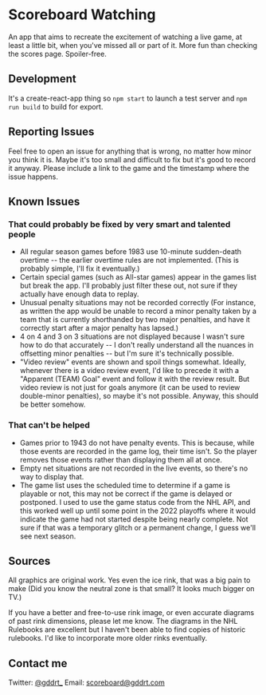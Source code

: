 # Scoreboard Watching
An app that aims to recreate the excitement of watching a live game, at least a little bit, when you've missed all or part of it. More fun than checking the scores page. Spoiler-free.

## Development
It's a create-react-app thing so `npm start` to launch a test server and `npm run build` to build for export.

## Reporting Issues
Feel free to open an issue for anything that is wrong, no matter how minor you think it is. Maybe it's too small and difficult to fix but it's good to record it anyway. Please include a link to the game and the timestamp where the issue happens.

## Known Issues
### That could probably be fixed by very smart and talented people
* All regular season games before 1983 use 10-minute sudden-death overtime -- the earlier overtime rules are not implemented. (This is probably simple, I'll fix it eventually.)
* Certain special games (such as All-star games) appear in the games list but break the app. I'll probably just filter these out, not sure if they actually have enough data to replay.
* Unusual penalty situations may not be recorded correctly (For instance, as written the app would be unable to record a minor penalty taken by a team that is currently shorthanded by two major penalties, and have it correctly start after a major penalty has lapsed.)
* 4 on 4 and 3 on 3 situations are not displayed because I wasn't sure how to do that accurately -- I don't really understand all the nuances in offsetting minor penalties -- but I'm sure it's technically possible.
* "Video review" events are shown and spoil things somewhat. Ideally, whenever there is a video review event, I'd like to precede it with a "Apparent (TEAM) Goal" event and follow it with the review result. But video review is not just for goals anymore (it can be used to review double-minor penalties), so maybe it's not possible. Anyway, this should be better somehow.
### That can't be helped
* Games prior to 1943 do not have penalty events. This is because, while those events are recorded in the game log, their time isn't. So the player removes those events rather than displaying them all at once.
* Empty net situations are not recorded in the live events, so there's no way to display that.
* The game list uses the scheduled time to determine if a game is playable or not, this may not be correct if the game is delayed or postponed. I used to use the game status code from the NHL API, and this worked well up until some point in the 2022 playoffs where it would indicate the game had not started despite being nearly complete. Not sure if that was a temporary glitch or a permanent change, I guess we'll see next season.

## Sources
All graphics are original work. Yes even the ice rink, that was a big pain to make (Did you know the neutral zone is that small? It looks much bigger on TV.)

If you have a better and free-to-use rink image, or even accurate diagrams of past rink dimensions, please let me know. The diagrams in the NHL Rulebooks are excellent but I haven't been able to find copies of historic rulebooks. I'd like to incorporate more older rinks eventually.

## Contact me
Twitter: [@gddrt_](https://twitter.com/gddrt_)
Email: [scoreboard@gddrt.com](mailto:scoreboard@gddrt.com)

